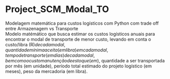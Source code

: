 # Project_SCM_Modal_TO
Modelagem matemática para custos logísticos com Python com trade off entre Armazenagem vs Transporte \
Modelo matémático que busca estimar os custos logísticos anuais para encontrar o modal de transporte de menor custo, levando em conta o custo/libra (R$) de cada modal,	quantidade mínima aceita (em libra) em cada modal,	tempo de transporte (em dias) de cada modal, bem como o custo manutenção de estoque (em % sobre o estoque médio anual),	valor da mercadoria (R$),	quantidade a ser transportada por mês (em unidade),	período total estimado do projeto logístico (em meses),	peso da mercadoria (em libra).
